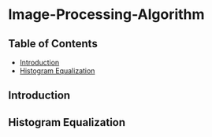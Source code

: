 # Image-Processing-Algorithm

<!-- 
<p align="center">
    <img src="" width=100% align="center" /></br>
</p>
-->

## Table of Contents


* [Introduction](#Introduction)
* [Histogram Equalization](#Histogram-Equalization)


## Introduction

## Histogram Equalization



